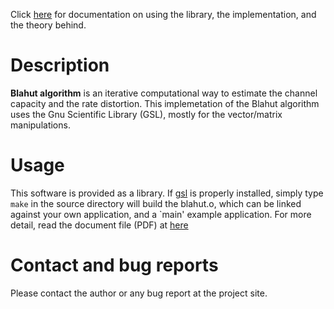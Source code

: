 Click [here](http://blahut.googlecode.com/files/doc.pdf) for documentation on using the library, the implementation, and the theory behind.

# Description #
**Blahut algorithm** is an iterative computational way to estimate the channel capacity and the rate distortion. This implemetation of the Blahut algorithm uses the Gnu Scientific Library (GSL), mostly for the vector/matrix manipulations.

# Usage #
This software is provided as a library. If [gsl](http://www.gnu.org/software/gsl/) is properly installed, simply type `make` in the source directory will build the blahut.o, which can be linked against your own application, and a `main' example application. For more detail, read the document file (PDF) at [here](http://blahut.googlecode.com/files/doc.pdf)

# Contact and bug reports #
Please contact the author or any bug report at the project site.